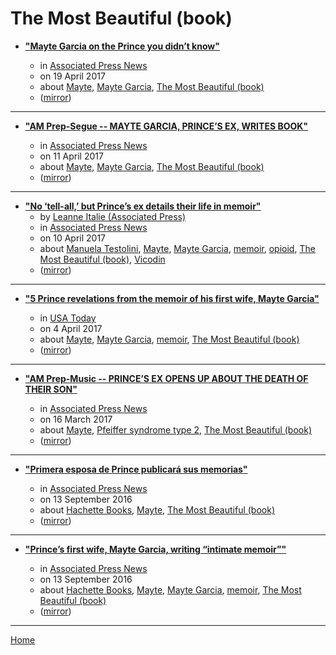 # The Most Beautiful (book)

 - [**"Mayte Garcia on the Prince you didn’t know"**](https://apnews.com/a4115faebefc463a8aad4433e14f5d2b)

    - in [Associated Press News](https://apnews.com/)
    - on 19 April 2017
    - about [Mayte](../../../topics/mayte/index.md), [Mayte Garcia](../../../topics/mayte-garcia/index.md), [The Most Beautiful (book)](../../../topics/book/the-most-beautiful/index.md)
    - ([mirror](https://web.archive.org/web/*/https://apnews.com/a4115faebefc463a8aad4433e14f5d2b))

----

 - [**"AM Prep-Segue -- MAYTE GARCIA, PRINCE’S EX, WRITES BOOK"**](https://apnews.com/94705887ea764bd1b5d2381eb0622bb9)

    - in [Associated Press News](https://apnews.com/)
    - on 11 April 2017
    - about [Mayte](../../../topics/mayte/index.md), [Mayte Garcia](../../../topics/mayte-garcia/index.md), [The Most Beautiful (book)](../../../topics/book/the-most-beautiful/index.md)
    - ([mirror](https://web.archive.org/web/*/https://apnews.com/94705887ea764bd1b5d2381eb0622bb9))

----

 - [**"No ‘tell-all,’ but Prince’s ex details their life in memoir"**](https://apnews.com/0c93c63651ef4f15adde78e51b38c197)
    - by [Leanne Italie (Associated Press)](../../../authors/associated-press/leanne-italie/index.md)
    - in [Associated Press News](https://apnews.com/)
    - on 10 April 2017
    - about [Manuela Testolini](../../../topics/manuela-testolini/index.md), [Mayte](../../../topics/mayte/index.md), [Mayte Garcia](../../../topics/mayte-garcia/index.md), [memoir](../../../topics/memoir/index.md), [opioid](../../../topics/opioid/index.md), [The Most Beautiful (book)](../../../topics/book/the-most-beautiful/index.md), [Vicodin](../../../topics/vicodin/index.md)
    - ([mirror](https://web.archive.org/web/*/https://apnews.com/0c93c63651ef4f15adde78e51b38c197))

----

 - [**"5 Prince revelations from the memoir of his first wife, Mayte Garcia"**](https://usatoday.com/story/life/people/2017/04/04/5-prince-revelations-memoir-his-first-wife-mayte-garcia/100018722/)

    - in [USA Today](https://usatoday.com/)
    - on 4 April 2017
    - about [Mayte](../../../topics/mayte/index.md), [Mayte Garcia](../../../topics/mayte-garcia/index.md), [memoir](../../../topics/memoir/index.md), [The Most Beautiful (book)](../../../topics/book/the-most-beautiful/index.md)
    - ([mirror](https://web.archive.org/web/*/https://usatoday.com/story/life/people/2017/04/04/5-prince-revelations-memoir-his-first-wife-mayte-garcia/100018722/))

----

 - [**"AM Prep-Music -- PRINCE’S EX OPENS UP ABOUT THE DEATH OF THEIR SON"**](https://apnews.com/00a854bad6dc4bea836dcf16182e0978)

    - in [Associated Press News](https://apnews.com/)
    - on 16 March 2017
    - about [Mayte](../../../topics/mayte/index.md), [Pfeiffer syndrome type 2](../../../topics/pfeiffer-syndrome-type-2/index.md), [The Most Beautiful (book)](../../../topics/book/the-most-beautiful/index.md)
    - ([mirror](https://web.archive.org/web/*/https://apnews.com/00a854bad6dc4bea836dcf16182e0978))

----

 - [**"Primera esposa de Prince publicará sus memorias"**](https://apnews.com/article/71820ff37d3a49e09d13503ea83ab59a)

    - in [Associated Press News](https://apnews.com/)
    - on 13 September 2016
    - about [Hachette Books](../../../topics/hachette-books/index.md), [Mayte](../../../topics/mayte/index.md), [The Most Beautiful (book)](../../../topics/book/the-most-beautiful/index.md)
    - ([mirror](https://web.archive.org/web/*/https://apnews.com/article/71820ff37d3a49e09d13503ea83ab59a))

----

 - [**"Prince’s first wife, Mayte Garcia, writing “intimate memoir”"**](https://apnews.com/04ae6c305ab44db084323913d9a96af7)

    - in [Associated Press News](https://apnews.com/)
    - on 13 September 2016
    - about [Hachette Books](../../../topics/hachette-books/index.md), [Mayte](../../../topics/mayte/index.md), [Mayte Garcia](../../../topics/mayte-garcia/index.md), [memoir](../../../topics/memoir/index.md), [The Most Beautiful (book)](../../../topics/book/the-most-beautiful/index.md)
    - ([mirror](https://web.archive.org/web/*/https://apnews.com/04ae6c305ab44db084323913d9a96af7))

----

[Home](../index.md)
